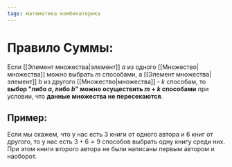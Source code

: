 ```yaml
---
tags: математика комбинаторика
---
```

# Правило Суммы:
Если [[Элемент множества|элемент]] $a$ из одного [[Множество|множества]] можно выбрать $m$ способами, а [[Элемент множества|элемент]] $b$ из другого [[Множество|множества]] - $k$ способам, то **выбор "либо  $a$, либо  $b$" можно осуществить $m+k$ способами** при условии, что **данные множества не пересекаются**.

## Пример:
Если мы скажем, что у нас есть $3$ книги от одного автора и $6$ книг от другого, то у нас есть $3 + 6 = 9$ способов выбрать одну книгу среди них.
При этом книги второго автора не были написаны первым автором и наоборот.